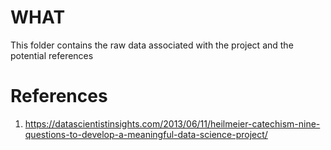 # WHAT
This folder contains the raw data associated with the project and the potential references

# References
1. https://datascientistinsights.com/2013/06/11/heilmeier-catechism-nine-questions-to-develop-a-meaningful-data-science-project/
